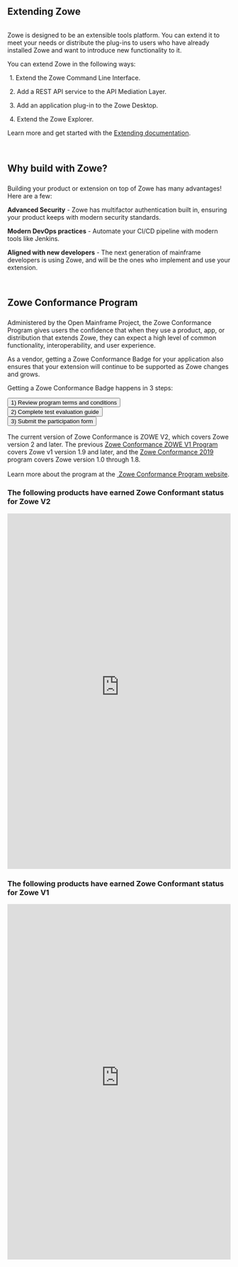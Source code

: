---
---

<!-- SPDX-License-Identifier: CC-BY-4.0 -->
<!-- Copyright Contributors to the Zowe project. -->

<section class="whitebackground" style="float: none;">
  <h1 id="download" style="margin-bottom: 2rem">Extending Zowe</h1>

  <p>
  Zowe is designed to be an extensible tools platform. You can extend it to meet your needs or distribute the plug-ins to users who have already installed Zowe and want to introduce new functionality to it.</p>

  <p>You can extend Zowe in the following ways:</p>
  <div style="margin-left: 1%">
  <p style="margin-bottom: 0rem">1. Extend the Zowe Command Line Interface.</p>
  <p style="margin-bottom: 0rem">2. Add a REST API service to the API Mediation Layer.</p>
  <p style="margin-bottom: 0rem">3. Add an application plug-in to the Zowe Desktop.</p>
  <p>4. Extend the Zowe Explorer.</p>
  </div>
  <p>Learn more and get started with the <a href="{{ site.zowe_extend_doc_url }}">Extending documentation</a>.</p>

  <div style="padding-top: 3%">
    <h2 style="margin-bottom: 1.5rem">Why build with Zowe?</h2>
      <p>Building your product or extension on top of Zowe has many advantages! Here are a few:</p>
      <div>
        <p><strong>Advanced Security</strong> - Zowe has multifactor authentication built in, ensuring your product keeps with modern security standards.</p>
        <p><strong>Modern DevOps practices</strong> - Automate your CI/CD pipeline with modern tools like Jenkins.</p>
        <p><strong>Aligned with new developers</strong> - The next generation of mainframe developers is using Zowe, and will be the ones who implement and use your extension.</p>
      </div>
  </div>

  <section style="padding-top: 3%;">
    <h2 style="margin-bottom: 1.5rem;">Zowe Conformance Program</h2>
        <p>Administered by the Open Mainframe Project, the Zowe Conformance Program gives users the confidence that when they use a product, app, or distribution that extends Zowe, they can expect a high level of common functionality, interoperability, and user experience.</p>
        <p>As a vendor, getting a Zowe Conformance Badge for your application also ensures that your extension will continue to be supported as Zowe changes and grows.</p>
        <p>Getting a Zowe Conformance Badge happens in 3 steps:</p>
        <div style="color: black !important;"> 
          <div class="row">
            <div class="col-md text-center">
              <a class="col-md-3" href="{{ site.conformance_step1_url }}"><button type="button" class="btn btn-primary btn-lg btn-block" style="white-space: break-spaces">1) Review program terms and conditions</button></a>
            </div>
            <div class="col-md text-center">
              <a class="col-md-3" href="{{ site.conformance_step2_url }}"><button type="button" class="btn btn-primary btn-lg btn-block" style="white-space: break-spaces">2) Complete test evaluation guide</button></a>
            </div>
            <div class="col-md text-center">
              <a class="col-md-3" href="{{ site.conformance_step3_url }}"><button type="button" class="btn btn-primary btn-lg btn-block" style="white-space: break-spaces">3) Submit the participation form</button></a>
            </div>
         </div>
       </div>
    <p style="margin-top: 1rem;">The current version of Zowe Conformance is ZOWE V2, which covers Zowe version 2 and later. The previous <a href="https://www.openmainframeproject.org/all-projects/zowe/conformance/v1">Zowe Conformance ZOWE V1 Program</a> covers Zowe v1 version 1.9 and later, and the <a href="https://www.openmainframeproject.org/all-projects/zowe/conformance/2019-2">Zowe Conformance 2019</a> program covers Zowe version 1.0 through 1.8.</p>
    <p style="margin-top: 1rem;">Learn more about the program at the <a href="{{ site.conformance_page_url }}">&nbsp;Zowe Conformance Program website</a>.</p>

  <div>
	  <div>
		<h3 style="text-align: left;">The following products have earned Zowe Conformant status for Zowe V2</h3>
    <iframe frameBorder="0" id="landscape" scrolling="no" style="width: 1px; min-width: 100%; height: 800px;" src="https://landscape.openmainframeproject.org/pages/zowe-conformant"></iframe>
	  </div>
  </div>

  <div>
    <div>
      <h3 style="text-align: left;">The following products have earned Zowe Conformant status for Zowe V1</h3>
      <iframe frameBorder="0" id="landscape" scrolling="no" style="width: 1px; min-width: 100%; height: 800px;" src="https://landscape.openmainframeproject.org/pages/zowe-conformant-v1"></iframe>
	  </div>
  </div

</section>
</section>
